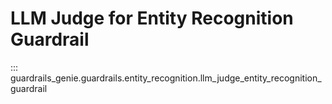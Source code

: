 # LLM Judge for Entity Recognition Guardrail

::: guardrails_genie.guardrails.entity_recognition.llm_judge_entity_recognition_guardrail
